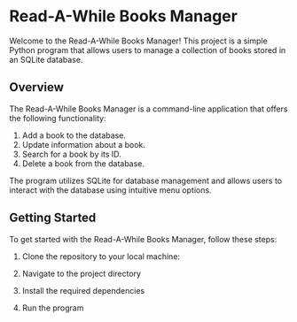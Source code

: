 # Read-A-While Books Manager

Welcome to the Read-A-While Books Manager! This project is a simple Python program that allows users to manage a collection of books stored in an SQLite database.

## Overview

The Read-A-While Books Manager is a command-line application that offers the following functionality:

1. Add a book to the database.
2. Update information about a book.
3. Search for a book by its ID.
4. Delete a book from the database.

The program utilizes SQLite for database management and allows users to interact with the database using intuitive menu options.

## Getting Started

To get started with the Read-A-While Books Manager, follow these steps:

1. Clone the repository to your local machine:

2. Navigate to the project directory

3. Install the required dependencies
 
4. Run the program


